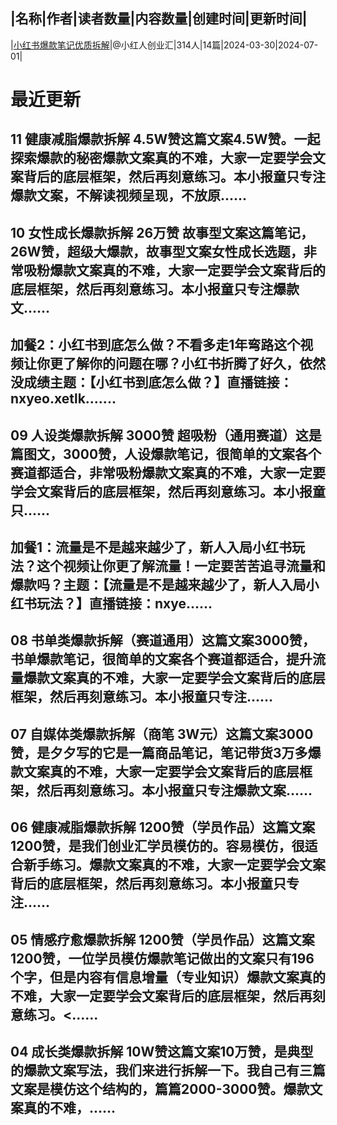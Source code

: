|名称|作者|读者数量|内容数量|创建时间|更新时间|
---
|[小红书爆款笔记优质拆解](https://xiaobot.net/p/xiaohongren?refer=0b133df9-27dc-423b-8101-639049001c13)|@小红人创业汇|314人|14篇|2024-03-30|2024-07-01|

# 最近更新
## 11 健康减脂爆款拆解 4.5W赞这篇文案4.5W赞。一起探索爆款的秘密爆款文案真的不难，大家一定要学会文案背后的底层框架，然后再刻意练习。本小报童只专注爆款文案，不解读视频呈现，不放原......
## 10 女性成长爆款拆解 26万赞 故事型文案这篇笔记，26W赞，超级大爆款，故事型文案女性成长选题，非常吸粉爆款文案真的不难，大家一定要学会文案背后的底层框架，然后再刻意练习。本小报童只专注爆款文......
## 加餐2：小红书到底怎么做？不看多走1年弯路这个视频让你更了解你的问题在哪？小红书折腾了好久，依然没成绩主题：【小红书到底怎么做？】直播链接：nxyeo.xetlk.......
## 09 人设类爆款拆解 3000赞 超吸粉（通用赛道）这是篇图文，3000赞，人设爆款笔记，很简单的文案各个赛道都适合，非常吸粉爆款文案真的不难，大家一定要学会文案背后的底层框架，然后再刻意练习。本小报童只......
## 加餐1：流量是不是越来越少了，新人入局小红书玩法？这个视频让你更了解流量！一定要苦苦追寻流量和爆款吗？主题：【流量是不是越来越少了，新人入局小红书玩法？】直播链接：nxye......
## 08 书单类爆款拆解（赛道通用）这篇文案3000赞，书单爆款笔记，很简单的文案各个赛道都适合，提升流量爆款文案真的不难，大家一定要学会文案背后的底层框架，然后再刻意练习。本小报童只专注......
## 07 自媒体类爆款拆解（商笔 3W元）这篇文案3000赞，是夕夕写的它是一篇商品笔记，笔记带货3万多爆款文案真的不难，大家一定要学会文案背后的底层框架，然后再刻意练习。本小报童只专注爆款文案......
## 06 健康减脂爆款拆解 1200赞（学员作品）这篇文案1200赞，是我们创业汇学员模仿的。容易模仿，很适合新手练习。爆款文案真的不难，大家一定要学会文案背后的底层框架，然后再刻意练习。本小报童只专注......
## 05 情感疗愈爆款拆解 1200赞（学员作品）这篇文案1200赞，一位学员模仿爆款笔记做出的文案只有196个字，但是内容有信息增量（专业知识）爆款文案真的不难，大家一定要学会文案背后的底层框架，然后再刻意练习。<......
## 04 成长类爆款拆解 10W赞这篇文案10万赞，是典型的爆款文案写法，我们来进行拆解一下。我自己有三篇文案是模仿这个结构的，篇篇2000-3000赞。爆款文案真的不难，......

